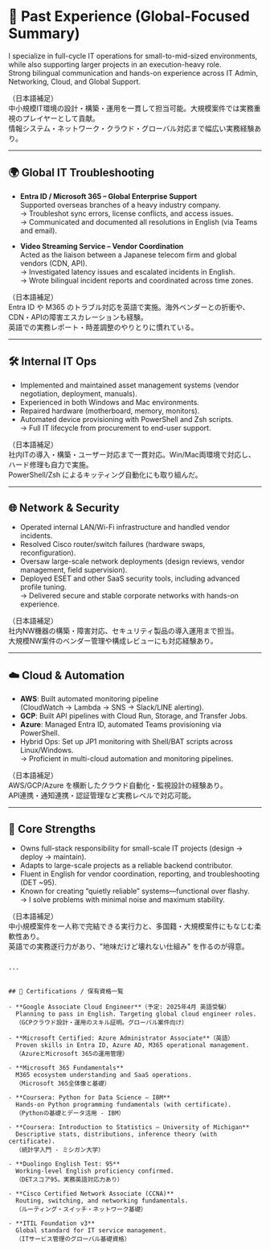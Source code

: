 # 🔖 Past Experience (Global-Focused Summary)

I specialize in full-cycle IT operations for small-to-mid-sized environments, while also supporting larger projects in an execution-heavy role.  
Strong bilingual communication and hands-on experience across IT Admin, Networking, Cloud, and Global Support.

（日本語補足）  
中小規模IT環境の設計・構築・運用を一貫して担当可能。大規模案件では実務重視のプレイヤーとして貢献。  
情報システム・ネットワーク・クラウド・グローバル対応まで幅広い実務経験あり。

---



## 🌍 Global IT Troubleshooting

- **Entra ID / Microsoft 365 – Global Enterprise Support**  
  Supported overseas branches of a heavy industry company.  
  → Troubleshot sync errors, license conflicts, and access issues.  
  → Communicated and documented all resolutions in English (via Teams and email).

- **Video Streaming Service – Vendor Coordination**  
  Acted as the liaison between a Japanese telecom firm and global vendors (CDN, API).  
  → Investigated latency issues and escalated incidents in English.  
  → Wrote bilingual incident reports and coordinated across time zones.

（日本語補足）  
Entra ID や M365 のトラブル対応を英語で実施。海外ベンダーとの折衝や、CDN・APIの障害エスカレーションも経験。  
英語での実務レポート・時差調整のやりとりに慣れている。

---

## 🛠 Internal IT Ops

- Implemented and maintained asset management systems (vendor negotiation, deployment, manuals).  
- Experienced in both Windows and Mac environments.  
- Repaired hardware (motherboard, memory, monitors).  
- Automated device provisioning with PowerShell and Zsh scripts.  
→ Full IT lifecycle from procurement to end-user support.

（日本語補足）  
社内ITの導入・構築・ユーザー対応まで一貫対応。Win/Mac両環境で対応し、ハード修理も自力で実施。  
PowerShell/Zsh によるキッティング自動化にも取り組んだ。

---

## 🌐 Network & Security

- Operated internal LAN/Wi-Fi infrastructure and handled vendor incidents.  
- Resolved Cisco router/switch failures (hardware swaps, reconfiguration).  
- Oversaw large-scale network deployments (design reviews, vendor management, field supervision).  
- Deployed ESET and other SaaS security tools, including advanced profile tuning.  
→ Delivered secure and stable corporate networks with hands-on experience.

（日本語補足）  
社内NW機器の構築・障害対応、セキュリティ製品の導入運用まで担当。  
大規模NW案件のベンダー管理や構成レビューにも対応経験あり。

---

## ☁️ Cloud & Automation

- **AWS**: Built automated monitoring pipeline  
  (CloudWatch → Lambda → SNS → Slack/LINE alerting).  
- **GCP**: Built API pipelines with Cloud Run, Storage, and Transfer Jobs.  
- **Azure**: Managed Entra ID, automated Teams provisioning via PowerShell.  
- Hybrid Ops: Set up JP1 monitoring with Shell/BAT scripts across Linux/Windows.  
→ Proficient in multi-cloud automation and monitoring pipelines.

（日本語補足）  
AWS/GCP/Azure を横断したクラウド自動化・監視設計の経験あり。  
API連携・通知連携・認証管理など実務レベルで対応可能。

---

## 🧠 Core Strengths

- Owns full-stack responsibility for small-scale IT projects (design → deploy → maintain).  
- Adapts to large-scale projects as a reliable backend contributor.  
- Fluent in English for vendor coordination, reporting, and troubleshooting (DET ~95).  
- Known for creating “quietly reliable” systems—functional over flashy.  
→ I solve problems with minimal noise and maximum stability.

（日本語補足）  
中小規模案件を一人称で完結できる実行力と、多国籍・大規模案件にもなじむ柔軟性あり。  
英語での実務遂行力があり、"地味だけど壊れない仕組み" を作るのが得意。
```

---


## 📜 Certifications / 保有資格一覧

- **Google Associate Cloud Engineer**（予定: 2025年4月 英語受験）  
  Planning to pass in English. Targeting global cloud engineer roles.  
  （GCPクラウド設計・運用のスキル証明。グローバル案件向け）

- **Microsoft Certified: Azure Administrator Associate**（英語）  
  Proven skills in Entra ID, Azure AD, M365 operational management.  
  （AzureとMicrosoft 365の運用管理）

- **Microsoft 365 Fundamentals**  
  M365 ecosystem understanding and SaaS operations.  
  （Microsoft 365全体像と基礎）

- **Coursera: Python for Data Science – IBM**  
  Hands-on Python programming fundamentals (with certificate).  
  （Pythonの基礎とデータ活用 - IBM）

- **Coursera: Introduction to Statistics – University of Michigan**  
  Descriptive stats, distributions, inference theory (with certificate).  
  （統計学入門 - ミシガン大学）

- **Duolingo English Test: 95**  
  Working-level English proficiency confirmed.  
  （DETスコア95。実務英語対応力あり）

- **Cisco Certified Network Associate (CCNA)**  
  Routing, switching, and networking fundamentals.  
  （ルーティング・スイッチ・ネットワーク基礎）

- **ITIL Foundation v3**  
  Global standard for IT service management.  
  （ITサービス管理のグローバル基礎資格）
